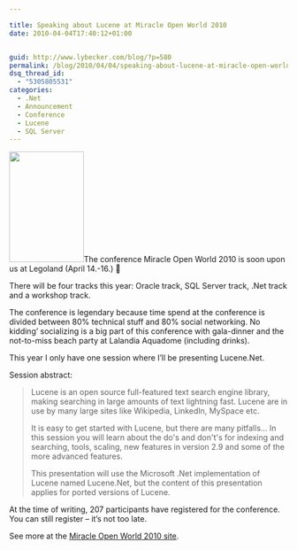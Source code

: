 ```yaml
---

title: Speaking about Lucene at Miracle Open World 2010
date: 2010-04-04T17:40:12+01:00


guid: http://www.lybecker.com/blog/?p=580
permalink: /blog/2010/04/04/speaking-about-lucene-at-miracle-open-world-2010/
dsq_thread_id:
  - "5305805531"
categories:
  - .Net
  - Announcement
  - Conference
  - Lucene
  - SQL Server
---
```

<img loading="lazy" class="alignright size-full wp-image-582" title="Miracle Open World 2010" src="http://www.lybecker.com/blog/wp-content/uploads/MOW2010Logo.gif" alt="" width="135" height="200" />The conference Miracle Open World 2010 is soon upon us at Legoland (April 14.-16.) 🙂

There will be four tracks this year: Oracle track, SQL Server track, .Net track and a workshop track.

The conference is legendary because time spend at the conference is divided between 80% technical stuff and 80% social networking. No kidding’ socializing is a big part of this conference with gala-dinner and the not-to-miss beach party at Lalandia Aquadome (including drinks).

This year I only have one session where I’ll be presenting Lucene.Net.

Session abstract:

> Lucene is an open source full-featured text search engine library, making searching in large amounts of text lightning fast. Lucene are in use by many large sites like Wikipedia, LinkedIn, MySpace etc.
>
> It is easy to get started with Lucene, but there are many pitfalls… In this session you will learn about the do's and don't's for indexing and searching, tools, scaling, new features in version 2.9 and some of the more advanced features.
>
> This presentation will use the Microsoft .Net implementation of Lucene named Lucene.Net, but the content of this presentation applies for ported versions of Lucene.

At the time of writing, 207 participants have registered for the conference. You can still register – it’s not too late.

See more at the [Miracle Open World 2010 site](http://mow2010.dk/ "Miracle Open World 2010 website").
